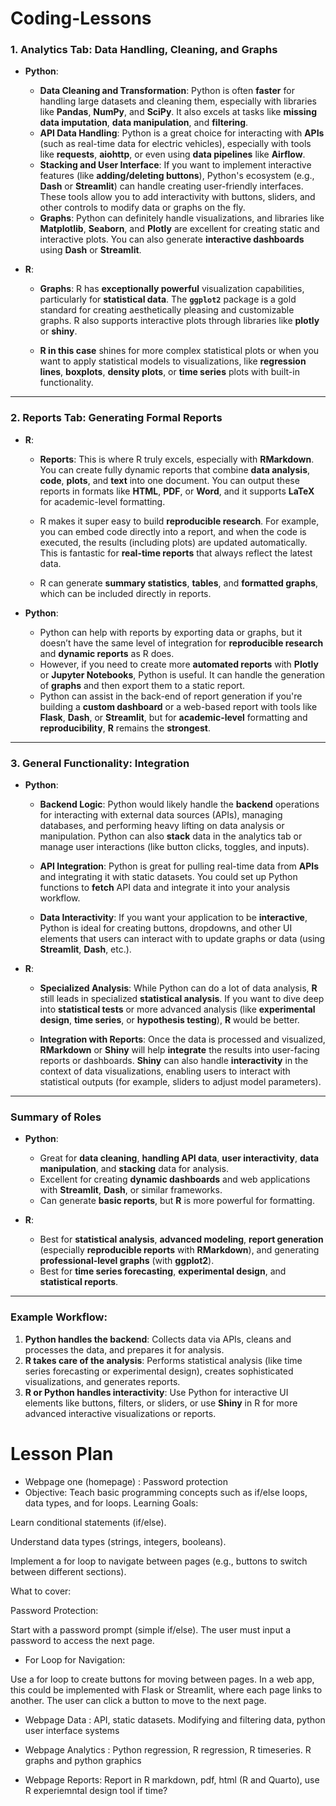 # Coding-Lessons

### **1. Analytics Tab: Data Handling, Cleaning, and Graphs**

* **Python**:

  * **Data Cleaning and Transformation**: Python is often **faster** for handling large datasets and cleaning them, especially with libraries like **Pandas**, **NumPy**, and **SciPy**. It also excels at tasks like **missing data imputation**, **data manipulation**, and **filtering**.
  * **API Data Handling**: Python is a great choice for interacting with **APIs** (such as real-time data for electric vehicles), especially with tools like **requests**, **aiohttp**, or even using **data pipelines** like **Airflow**.
  * **Stacking and User Interface**: If you want to implement interactive features (like **adding/deleting buttons**), Python's ecosystem (e.g., **Dash** or **Streamlit**) can handle creating user-friendly interfaces. These tools allow you to add interactivity with buttons, sliders, and other controls to modify data or graphs on the fly.
  * **Graphs**: Python can definitely handle visualizations, and libraries like **Matplotlib**, **Seaborn**, and **Plotly** are excellent for creating static and interactive plots. You can also generate **interactive dashboards** using **Dash** or **Streamlit**.

* **R**:

  * **Graphs**: R has **exceptionally powerful** visualization capabilities, particularly for **statistical data**. The **`ggplot2`** package is a gold standard for creating aesthetically pleasing and customizable graphs. R also supports interactive plots through libraries like **plotly** or **shiny**.

  * **R in this case** shines for more complex statistical plots or when you want to apply statistical models to visualizations, like **regression lines**, **boxplots**, **density plots**, or **time series** plots with built-in functionality.

---

### **2. Reports Tab: Generating Formal Reports**

* **R**:

  * **Reports**: This is where R truly excels, especially with **RMarkdown**. You can create fully dynamic reports that combine **data analysis**, **code**, **plots**, and **text** into one document. You can output these reports in formats like **HTML**, **PDF**, or **Word**, and it supports **LaTeX** for academic-level formatting.

  * R makes it super easy to build **reproducible research**. For example, you can embed code directly into a report, and when the code is executed, the results (including plots) are updated automatically. This is fantastic for **real-time reports** that always reflect the latest data.

  * R can generate **summary statistics**, **tables**, and **formatted graphs**, which can be included directly in reports.

* **Python**:

  * Python can help with reports by exporting data or graphs, but it doesn’t have the same level of integration for **reproducible research** and **dynamic reports** as R does.
  * However, if you need to create more **automated reports** with **Plotly** or **Jupyter Notebooks**, Python is useful. It can handle the generation of **graphs** and then export them to a static report.
  * Python can assist in the back-end of report generation if you're building a **custom dashboard** or a web-based report with tools like **Flask**, **Dash**, or **Streamlit**, but for **academic-level** formatting and **reproducibility**, **R** remains the **strongest**.

---

### **3. General Functionality: Integration**

* **Python**:

  * **Backend Logic**: Python would likely handle the **backend** operations for interacting with external data sources (APIs), managing databases, and performing heavy lifting on data analysis or manipulation. Python can also **stack** data in the analytics tab or manage user interactions (like button clicks, toggles, and inputs).

  * **API Integration**: Python is great for pulling real-time data from **APIs** and integrating it with static datasets. You could set up Python functions to **fetch** API data and integrate it into your analysis workflow.

  * **Data Interactivity**: If you want your application to be **interactive**, Python is ideal for creating buttons, dropdowns, and other UI elements that users can interact with to update graphs or data (using **Streamlit**, **Dash**, etc.).

* **R**:

  * **Specialized Analysis**: While Python can do a lot of data analysis, **R** still leads in specialized **statistical analysis**. If you want to dive deep into **statistical tests** or more advanced analysis (like **experimental design**, **time series**, or **hypothesis testing**), **R** would be better.

  * **Integration with Reports**: Once the data is processed and visualized, **RMarkdown** or **Shiny** will help **integrate** the results into user-facing reports or dashboards. **Shiny** can also handle **interactivity** in the context of data visualizations, enabling users to interact with statistical outputs (for example, sliders to adjust model parameters).

---

### **Summary of Roles**

* **Python**:

  * Great for **data cleaning**, **handling API data**, **user interactivity**, **data manipulation**, and **stacking** data for analysis.
  * Excellent for creating **dynamic dashboards** and web applications with **Streamlit**, **Dash**, or similar frameworks.
  * Can generate **basic reports**, but **R** is more powerful for formatting.

* **R**:

  * Best for **statistical analysis**, **advanced modeling**, **report generation** (especially **reproducible reports** with **RMarkdown**), and generating **professional-level graphs** (with **ggplot2**).
  * Best for **time series forecasting**, **experimental design**, and **statistical reports**.

---

### Example Workflow:

1. **Python handles the backend**: Collects data via APIs, cleans and processes the data, and prepares it for analysis.
2. **R takes care of the analysis**: Performs statistical analysis (like time series forecasting or experimental design), creates sophisticated visualizations, and generates reports.
3. **R or Python handles interactivity**: Use Python for interactive UI elements like buttons, filters, or sliders, or use **Shiny** in R for more advanced interactive visualizations or reports.

# **Lesson Plan**


* Webpage one (homepage) : Password protection
 * Objective: Teach basic programming concepts such as if/else loops, data types, and for loops.
Learning Goals:

Learn conditional statements (if/else).

Understand data types (strings, integers, booleans).

Implement a for loop to navigate between pages (e.g., buttons to switch between different sections).

What to cover:

Password Protection:

Start with a password prompt (simple if/else). The user must input a password to access the next page.  
 * For Loop for Navigation:

Use a for loop to create buttons for moving between pages.
In a web app, this could be implemented with Flask or Streamlit, where each page links to another. The user can click a button to move to the next page.


* Webpage Data : API, static datasets. Modifying and filtering data, python user interface systems

* Webpage Analytics : Python regression, R regression, R timeseries. R graphs and python graphics

* Webpage Reports: Report in R markdown, pdf, html (R and Quarto), use R experiemntal design tool if time?
